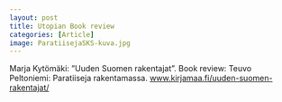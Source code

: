 ```yaml
---
layout: post
title: Utopian Book review
categories: [Article]
image: ParatiisejaSKS-kuva.jpg
---
```

Marja Kytömäki: ”Uuden Suomen rakentajat”. Book review: Teuvo Peltoniemi: Paratiiseja rakentamassa. www.kirjamaa.fi/uuden-suomen-rakentajat/
